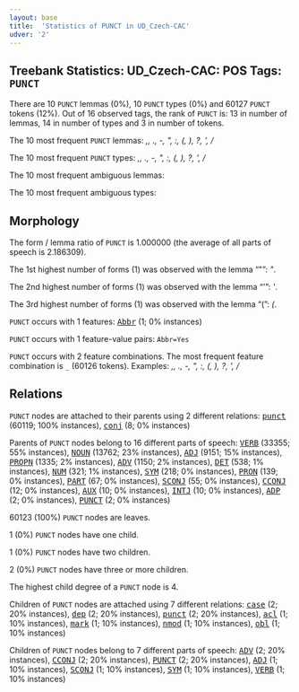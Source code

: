 ```yaml
---
layout: base
title:  'Statistics of PUNCT in UD_Czech-CAC'
udver: '2'
---
```


## Treebank Statistics: UD_Czech-CAC: POS Tags: `PUNCT`

There are 10 `PUNCT` lemmas (0%), 10 `PUNCT` types (0%) and 60127 `PUNCT` tokens (12%).
Out of 16 observed tags, the rank of `PUNCT` is: 13 in number of lemmas, 14 in number of types and 3 in number of tokens.

The 10 most frequent `PUNCT` lemmas: <em>,, ., -, ", :, (, ), ?, ', /</em>

The 10 most frequent `PUNCT` types:  <em>,, ., -, ", :, (, ), ?, ', /</em>

The 10 most frequent ambiguous lemmas: 

The 10 most frequent ambiguous types:  



## Morphology

The form / lemma ratio of `PUNCT` is 1.000000 (the average of all parts of speech is 2.186309).

The 1st highest number of forms (1) was observed with the lemma “"”: <em>"</em>.

The 2nd highest number of forms (1) was observed with the lemma “'”: <em>'</em>.

The 3rd highest number of forms (1) was observed with the lemma “(”: <em>(</em>.

`PUNCT` occurs with 1 features: <tt><a href="cs_cac-feat-Abbr.html">Abbr</a></tt> (1; 0% instances)

`PUNCT` occurs with 1 feature-value pairs: `Abbr=Yes`

`PUNCT` occurs with 2 feature combinations.
The most frequent feature combination is `_` (60126 tokens).
Examples: <em>,, ., -, ", :, (, ), ?, ', /</em>


## Relations

`PUNCT` nodes are attached to their parents using 2 different relations: <tt><a href="cs_cac-dep-punct.html">punct</a></tt> (60119; 100% instances), <tt><a href="cs_cac-dep-conj.html">conj</a></tt> (8; 0% instances)

Parents of `PUNCT` nodes belong to 16 different parts of speech: <tt><a href="cs_cac-pos-VERB.html">VERB</a></tt> (33355; 55% instances), <tt><a href="cs_cac-pos-NOUN.html">NOUN</a></tt> (13762; 23% instances), <tt><a href="cs_cac-pos-ADJ.html">ADJ</a></tt> (9151; 15% instances), <tt><a href="cs_cac-pos-PROPN.html">PROPN</a></tt> (1335; 2% instances), <tt><a href="cs_cac-pos-ADV.html">ADV</a></tt> (1150; 2% instances), <tt><a href="cs_cac-pos-DET.html">DET</a></tt> (538; 1% instances), <tt><a href="cs_cac-pos-NUM.html">NUM</a></tt> (321; 1% instances), <tt><a href="cs_cac-pos-SYM.html">SYM</a></tt> (218; 0% instances), <tt><a href="cs_cac-pos-PRON.html">PRON</a></tt> (139; 0% instances), <tt><a href="cs_cac-pos-PART.html">PART</a></tt> (67; 0% instances), <tt><a href="cs_cac-pos-SCONJ.html">SCONJ</a></tt> (55; 0% instances), <tt><a href="cs_cac-pos-CCONJ.html">CCONJ</a></tt> (12; 0% instances), <tt><a href="cs_cac-pos-AUX.html">AUX</a></tt> (10; 0% instances), <tt><a href="cs_cac-pos-INTJ.html">INTJ</a></tt> (10; 0% instances), <tt><a href="cs_cac-pos-ADP.html">ADP</a></tt> (2; 0% instances), <tt><a href="cs_cac-pos-PUNCT.html">PUNCT</a></tt> (2; 0% instances)

60123 (100%) `PUNCT` nodes are leaves.

1 (0%) `PUNCT` nodes have one child.

1 (0%) `PUNCT` nodes have two children.

2 (0%) `PUNCT` nodes have three or more children.

The highest child degree of a `PUNCT` node is 4.

Children of `PUNCT` nodes are attached using 7 different relations: <tt><a href="cs_cac-dep-case.html">case</a></tt> (2; 20% instances), <tt><a href="cs_cac-dep-dep.html">dep</a></tt> (2; 20% instances), <tt><a href="cs_cac-dep-punct.html">punct</a></tt> (2; 20% instances), <tt><a href="cs_cac-dep-acl.html">acl</a></tt> (1; 10% instances), <tt><a href="cs_cac-dep-mark.html">mark</a></tt> (1; 10% instances), <tt><a href="cs_cac-dep-nmod.html">nmod</a></tt> (1; 10% instances), <tt><a href="cs_cac-dep-obl.html">obl</a></tt> (1; 10% instances)

Children of `PUNCT` nodes belong to 7 different parts of speech: <tt><a href="cs_cac-pos-ADV.html">ADV</a></tt> (2; 20% instances), <tt><a href="cs_cac-pos-CCONJ.html">CCONJ</a></tt> (2; 20% instances), <tt><a href="cs_cac-pos-PUNCT.html">PUNCT</a></tt> (2; 20% instances), <tt><a href="cs_cac-pos-ADJ.html">ADJ</a></tt> (1; 10% instances), <tt><a href="cs_cac-pos-SCONJ.html">SCONJ</a></tt> (1; 10% instances), <tt><a href="cs_cac-pos-SYM.html">SYM</a></tt> (1; 10% instances), <tt><a href="cs_cac-pos-VERB.html">VERB</a></tt> (1; 10% instances)


